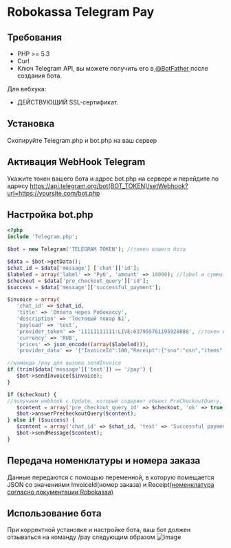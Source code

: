 # Robokassa Telegram Pay

Требования
---------

* PHP >= 5.3
* Curl
* Ключ Telegram API, вы можете получить его в[ @BotFather ](https://core.telegram.org/bots#botfather) после создания бота.

Для вебхука:
* ДЕЙСТВУЮЩИЙ SSL-сертификат.

Установка
---------

Скопируйте Telegram.php и bot.php на ваш сервер

Активация WebHook Telegram
---------

Укажите токен вашего бота и адрес bot.php на сервере и перейдите по адресу https://api.telegram.org/bot(BOT_TOKEN)/setWebhook?url=https://yoursite.com/bot.php

Настройка bot.php
---------
 
 ```php
 <?php
include 'Telegram.php';

$bot = new Telegram('TELEGRAM TOKEN'); //токен вашего бота

$data = $bot->getData();
$chat_id = $data['message'] ['chat']['id'];
$labeled = array('label' => 'Руб', 'amount' => 10000); //label и сумма заказа
$checkout = $data['pre_checkout_query']['id'];
$success = $data['message']['successful_payment'];

$invoice = array(
    'chat_id' => $chat_id,
    'title' => 'Оплата через Робокассу',
    'description' => 'Тестовый товар №1',
    'payload' => 'test',
    'provider_token' => '11111111111:LIVE:637955761195928888', //токен выданный через бот Robokassa
    'currency' => 'RUB',
    'prices' => json_encode((array($labeled))),
    'provider_data' => '{"InvoiceId":100,"Receipt":{"sno":"osn","items":[{"name":"Товар","quantity":1,"sum":100,"tax":"vat110","payment_method":"full_payment","payment_object":"commodity","nomenclature_code":"123456"}]}}'); //номер заказа и товарная номенклатура

//команда /pay для вызова sendInvoice
if (trim($data['message']['text']) == '/pay') {
    $bot->sendInvoice($invoice);
}

if ($checkout) {
//получаем webhook с Update, который содержит объект PreCheckoutQuery, после чего вызываем метод answerPreCheckoutQuery
    $content = array('pre_checkout_query_id' => $checkout, 'ok' => true);
    $bot->answerPrecheckoutQuery($content);
} else if ($success) {
    $content = array('chat_id' => $chat_id, 'text' => 'Successful payment');
    $bot->sendMessage($content);
}
```

Передача номенклатуры и номера заказа
---------

Данные передаются с помощью переменной, в которую помещается JSON со значениями InvoiceId(номер заказа) и Receipt[(номенклатура согласно документации Robokassa)](https://docs.robokassa.ru/fiscalization/)

Использование бота
---------

При корректной установке и настройке бота, ваш бот должен отзываться на команду /pay следующим образом
![image](https://user-images.githubusercontent.com/73853919/189113280-2b7a204d-bcfb-42de-963e-32755f194f24.png)



